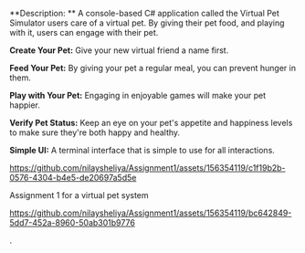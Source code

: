 **Description: **
A console-based C# application called the Virtual Pet Simulator users care of a virtual pet. By giving their pet food, and playing with it, users can engage with their pet. 

**Create Your Pet:**
Give your new virtual friend a name first.

**Feed Your Pet:**
By giving your pet a regular meal, you can prevent hunger in them.

**Play with Your Pet:**
Engaging in enjoyable games will make your pet happier.

**Verify Pet Status:**
Keep an eye on your pet's appetite and happiness levels to make sure they're both happy and healthy.

**Simple UI:**
A terminal interface that is simple to use for all interactions.

https://github.com/nilaysheliya/Assignment1/assets/156354119/c1f19b2b-0576-4304-b4e5-de20697a5d5e

Assignment 1 for a virtual pet system

https://github.com/nilaysheliya/Assignment1/assets/156354119/bc642849-5dd7-452a-8960-50ab301b9776

.
